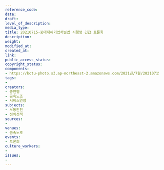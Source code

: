 ```yaml
---
reference_code: 
date: 
draft: 
level_of_description: 
media_type: 
title: 20210715-중대재해기업처벌법 시행령 긴급 토론회
description: 
weight: 
modified_at: 
created_at: 
link: 
public_access_status: 
copyright_status: 
components:
- https://kctu-photo.s3.ap-northeast-2.amazonaws.com/2021년/7월/20210715-중대재해기업처벌법+시행령+긴급+토론회/_1D20267.jpg
tags:
- 
creators:
- 총연맹
- 금속노조
- 서비스연맹
subjects:
- 노동안전
- 정치정책
sources:
- 
venues:
- 금속노조
events:
- 토론회
culture_workers:
- 
issues:
- 
---
```

